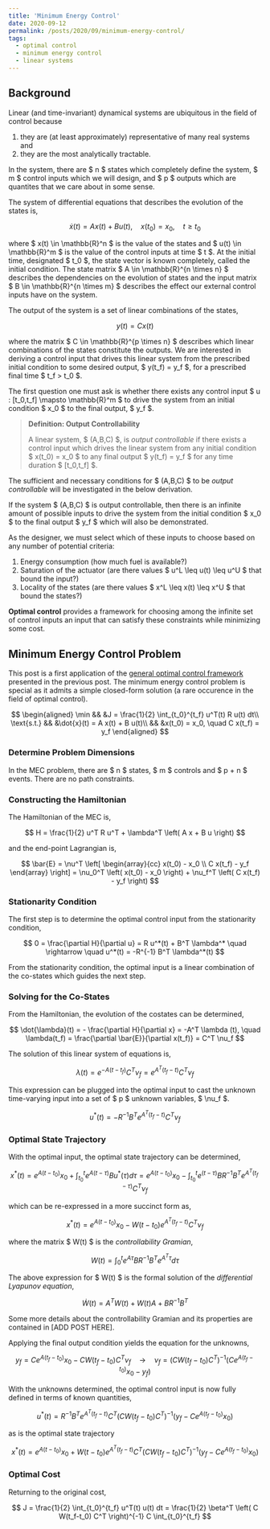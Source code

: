 ```yaml
---
title: 'Minimum Energy Control'
date: 2020-09-12
permalink: /posts/2020/09/minimum-energy-control/
tags:
  - optimal control
  - minimum energy control
  - linear systems
---
```


## Background

Linear (and time-invariant) dynamical systems are ubiquitous in the field of control because 

1. they are (at least approximately) representative of many real systems and
2. they are the most analytically tractable.

In the system, there are \$ n \$ states which completely define the system, \$ m \$ control inputs which we will design, and \$ p \$ outputs which are quantites that we care about in some sense.

The system of differential equations that describes the evolution of the states is,

$$
  \dot{x}(t) = A x(t) + B u(t), \quad x(t_0) = x_0, \quad t \geq t_0
$$

where \$ x(t) \in \mathbb{R}^n \$ is the value of the states and \$ u(t) \in \mathbb{R}^m \$ is the value of the control inputs at time \$ t \$.
At the initial time, designated \$ t_0 \$, the state vector is known completely, called the initial condition.
The state matrix \$ A \in \mathbb{R}^{n \times n} \$ describes the dependencies on the evolution of states and the input matrix \$ B \in \mathbb{R}^{n \times m} \$ describes the effect our external control inputs have on the system.

The output of the system is a set of linear combinations of the states,

$$
  y(t) = C x(t)
$$

where the matrix \$ C \in \mathbb{R}^{p \times n} \$ describes which linear combinations of the states constitute the outputs.
We are interested in deriving a control input that drives this linear system from the prescribed initial condition to some desired output, \$ y(t_f) = y_f \$, for a prescribed final time \$ t_f > t_0 \$.

The first question one must ask is whether there exists any control input \$ u : [t_0,t_f] \mapsto \mathbb{R}^m \$ to drive the system from an initial condition \$ x_0 \$ to the final output, \$ y_f \$.

> **Definition: Output Controllability**
>
> A linear system, \$ (A,B,C) \$, is _output controllable_ if there exists a control input which drives the linear system from any initial condition \$ x(t_0) = x_0 \$ to any final output \$ y(t_f) = y_f \$ for any time duration \$ [t_0,t_f] \$.

The sufficient and necessary conditions for \$ (A,B,C) \$ to be _output controllable_ will be investigated in the below derivation.

If the system \$ (A,B,C) \$ is output controllable, then there is an infinite amount of possible inputs to drive the system from the initial condition \$ x_0 \$ to the final output \$ y_f \$ which will also be demonstrated.

As the designer, we must select which of these inputs to choose based on any number of potential criteria:

1. Energy consumption (how much fuel is available?)
2. Saturation of the actuator (are there values \$ u^L \leq u(t) \leq u^U \$ that bound the input?)
3. Locality of the states (are there values \$ x^L \leq x(t) \leq x^U \$ that bound the states?)

**Optimal control** provides a framework for choosing among the infinite set of control inputs an input that can satisfy these constraints while minimizing some cost.

## Minimum Energy Control Problem

This post is a first application of the [general optimal control framework](/posts/2020/09/optimal-control-framework/) presented in the previous post.
The minimum energy control problem is special as it admits a simple closed-form solution (a rare occurence in the field of optimal control).

$$
  \begin{aligned}
    \min && &J = \frac{1}{2} \int_{t_0}^{t_f} u^T(t) R u(t) dt\\
    \text{s.t.} && &\dot{x}(t) = A x(t) + B u(t)\\
    && &x(t_0) = x_0, \quad C x(t_f) = y_f
  \end{aligned}
$$

### Determine Problem Dimensions

In the MEC problem, there are \$ n \$ states, \$ m \$ controls and \$ p + n \$ events. 
There are no path constraints.

### Constructing the Hamiltonian

The Hamiltonian of the MEC is,

$$
  H = \frac{1}{2} u^T R u^T + \lambda^T \left( A x + B u \right)
$$

and the end-point Lagrangian is,

$$
  \bar{E} = \nu^T \left[ \begin{array}{cc} x(t_0) - x_0 \\ C x(t_f) - y_f \end{array} \right] = \nu_0^T \left( x(t_0) - x_0 \right) + \nu_f^T \left( C x(t_f) - y_f \right)
$$

### Stationarity Condition

The first step is to determine the optimal control input from the stationarity condition,

$$
  0 = \frac{\partial H}{\partial u} = R u^*(t) + B^T \lambda^* \quad \rightarrow \quad u^*(t) = -R^{-1} B^T \lambda^*(t)
$$

From the stationarity condition, the optimal input is a linear combination of the co-states which guides the next step.

### Solving for the Co-States

From the Hamiltonian, the evolution of the costates can be determined,

$$
  \dot{\lambda}(t) = - \frac{\partial H}{\partial x} = -A^T \lambda (t), \quad \lambda(t_f) = \frac{\partial \bar{E}}{\partial x(t_f)} = C^T \nu_f
$$

The solution of this linear system of equations is,

$$
  \lambda(t) = e^{-A(t-t_f)} C^T \nu_f = e^{A^T(t_f-t)} C^T \nu_f
$$

This expression can be plugged into the optimal input to cast the unknown time-varying input into a set of \$ p \$ unknown variables, \$ \nu_f \$.

$$
  u^*(t) = -R^{-1} B^T e^{A^T(t_f-t)} C^T \nu_f
$$

### Optimal State Trajectory

With the optimal input, the optimal state trajectory can be determined,

$$
  x^*(t) = e^{A(t-t_0)} x_0 + \int_{t_0}^t e^{A (t-\tau)} B u^*(\tau) d\tau = e^{A(t-t_0)} x_0 - \int_{t_0}^t e^{(t-\tau)} BR^{-1}B^T e^{A^T(t_f-\tau)} C^T \nu_f
$$

which can be re-expressed in a more succinct form as,

$$
  x^*(t) = e^{A(t-t_0)} x_0 - W(t-t_0) e^{A^T(t_f-t)} C^T \nu_f
$$

where the matrix \$ W(t) \$ is the _controllability Gramian_,

$$
  W(t) = \int_0^t e^{A \tau} BR^{-1} B^T e^{A^T \tau} d\tau
$$

The above expression for \$ W(t) \$ is the formal solution of the _differential Lyapunov equation_,

$$
  \dot{W}(t) = A^T W(t) + W(t) A + BR^{-1}B^T
$$

Some more details about the controllability Gramian and its properties are contained in [ADD POST HERE].

Applying the final output condition yields the equation for the unknowns,

$$
  y_f = C e^{A(t_f-t_0)} x_0 - C W(t_f-t_0) C^T \nu_f \quad \rightarrow \quad \nu_f = \left(C W(t_f-t_0) C^T \right)^{-1} \left( C e^{A(t_f-t_0)} x_0 - y_f \right)
$$

With the unknowns determined, the optimal control input is now fully defined in terms of known quantities,

$$
  u^*(t) = R^{-1} B^T e^{A^T(t_f-t)} C^T \left( C W(t_f-t_0) C^T \right)^{-1} \left( y_f - C e^{A(t_f-t_0)} x_0 \right)
$$

as is the optimal state trajectory

$$
  x^*(t) = e^{A(t-t_0)} x_0 + W(t-t_0) e^{A^T(t_f-t)} C^T \left( C W(t_f-t_0) C^T \right)^{-1} \left( y_f - C e^{A(t_f-t_0)} x_0 \right)
$$

### Optimal Cost

Returning to the original cost,

$$
  J = \frac{1}{2} \int_{t_0}^{t_f} u^T(t) u(t) dt = \frac{1}{2} \beta^T \left( C W(t_f-t_0) C^T \right)^{-1} C \int_{t_0}^{t_f} 
$$

